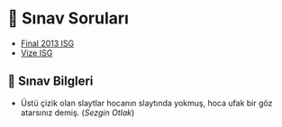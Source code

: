 # 📃 Sınav Soruları

<!--Index-->

- [Final 2013 ISG](Final%202013%20ISG.pdf)
- [Vize ISG](Vize%20ISG.pdf)

<!--Index-->

## 🔸 Sınav Bilgleri

- Üstü çizik olan slaytlar hocanın slaytında yokmuş, hoca ufak bir göz atarsınız demiş. (*Sezgin Otlak*)
